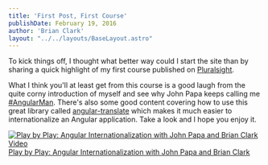 ```yaml
---
title: 'First Post, First Course'
publishDate: February 19, 2016
author: 'Brian Clark'
layout: "../../layouts/BaseLayout.astro"
---
```


To kick things off, I thought what better way could I start the site than by sharing a quick highlight of my first course published on [Pluralsight](https://app.pluralsight.com).

What I think you'll at least get from this course is a good laugh from the quite corny introduction of myself and see why John Papa keeps calling me [#AngularMan](https://twitter.com/John_Papa/status/652627547377811456). There's also some good content covering how to use this great library called [angular-translate](https://angular-translate.github.io/) which makes it much easier to internationalize an Angular application. Take a look and I hope you enjoy it.

<!-- <a href="http://jpapa.me/pbpngi18n">
    <img src="/assets/old-posts/img/pbp-angular-i18n.png" alt="Play by Play: Angular Internationalization with John Papa and Brian Clark Video">
</a>
<span class="caption text-muted">[Play by Play: Angular Internationalization with John Papa and Brian Clark](http://jpapa.me/pbpngi18n)</span> -->

<a href="http://jpapa.me/pbpngi18n">
    <img class="post-image" src="/assets/old-posts/img/pbp-angular-i18n.png" alt="Play by Play: Angular Internationalization with John Papa and Brian Clark Video">
</a>
<div class="center">
    <a href="http://jpapa.me/pbpngi18n" class="caption">
        Play by Play: Angular Internationalization with John Papa and Brian Clark
    </a>
</div>
